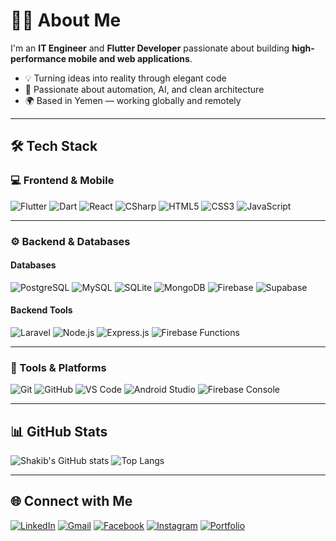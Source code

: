 # 👨‍💻 About Me  
I'm an **IT Engineer** and **Flutter Developer** passionate about building **high-performance mobile and web applications**.

- 💡 Turning ideas into reality through elegant code  
- 🧠 Passionate about automation, AI, and clean architecture  
- 🌍 Based in Yemen — working globally and remotely  

---

## 🛠️ Tech Stack  

### 💻 Frontend & Mobile  
![Flutter](https://img.shields.io/badge/Flutter-02569B?style=for-the-badge&logo=flutter&logoColor=white)
![Dart](https://img.shields.io/badge/Dart-0175C2?style=for-the-badge&logo=dart&logoColor=white)
![React](https://img.shields.io/badge/React-20232A?style=for-the-badge&logo=react&logoColor=61DAFB)
![CSharp](https://img.shields.io/badge/C%23-239120?style=for-the-badge&logo=c-sharp&logoColor=white)
![HTML5](https://img.shields.io/badge/HTML5-E34F26?style=for-the-badge&logo=html5&logoColor=white)
![CSS3](https://img.shields.io/badge/CSS3-1572B6?style=for-the-badge&logo=css3&logoColor=white)
![JavaScript](https://img.shields.io/badge/JavaScript-F7DF1E?style=for-the-badge&logo=javascript&logoColor=black)

---

### ⚙️ Backend & Databases  

#### Databases  
![PostgreSQL](https://img.shields.io/badge/PostgreSQL-336791?style=for-the-badge&logo=postgresql&logoColor=white)
![MySQL](https://img.shields.io/badge/MySQL-4479A1?style=for-the-badge&logo=mysql&logoColor=white)
![SQLite](https://img.shields.io/badge/SQLite-003B57?style=for-the-badge&logo=sqlite&logoColor=white)
![MongoDB](https://img.shields.io/badge/MongoDB-4EA94B?style=for-the-badge&logo=mongodb&logoColor=white)
![Firebase](https://img.shields.io/badge/Firebase-FFCA28?style=for-the-badge&logo=firebase&logoColor=black)
![Supabase](https://img.shields.io/badge/Supabase-3ECF8E?style=for-the-badge&logo=supabase&logoColor=white)

#### Backend Tools  
![Laravel](https://img.shields.io/badge/Laravel-FF2D20?style=for-the-badge&logo=laravel&logoColor=white)
![Node.js](https://img.shields.io/badge/Node.js-43853D?style=for-the-badge&logo=node.js&logoColor=white)
![Express.js](https://img.shields.io/badge/Express.js-000000?style=for-the-badge&logo=express&logoColor=white)
![Firebase Functions](https://img.shields.io/badge/Firebase_Functions-FFCA28?style=for-the-badge&logo=firebase&logoColor=black)

---

### 🧩 Tools & Platforms  
![Git](https://img.shields.io/badge/Git-F05032?style=for-the-badge&logo=git&logoColor=white)
![GitHub](https://img.shields.io/badge/GitHub-181717?style=for-the-badge&logo=github&logoColor=white)
![VS Code](https://img.shields.io/badge/VS_Code-0078D4?style=for-the-badge&logo=visual-studio-code&logoColor=white)
![Android Studio](https://img.shields.io/badge/Android_Studio-3DDC84?style=for-the-badge&logo=android-studio&logoColor=white)
![Firebase Console](https://img.shields.io/badge/Firebase_Console-FFCA28?style=for-the-badge&logo=firebase&logoColor=black)

---

## 📊 GitHub Stats  
![Shakib's GitHub stats](https://github-readme-stats.vercel.app/api?username=ShakibAlhashmi&show_icons=true&theme=radical)
![Top Langs](https://github-readme-stats.vercel.app/api/top-langs/?username=ShakibAlhashmi&layout=compact&theme=radical)

---

## 🌐 Connect with Me  
[![LinkedIn](https://img.shields.io/badge/LinkedIn-0A66C2?style=for-the-badge&logo=linkedin&logoColor=white)](https://www.linkedin.com/in/shakeebalhashmi)
[![Gmail](https://img.shields.io/badge/Email-D14836?style=for-the-badge&logo=gmail&logoColor=white)](mailto:shkybalhashmy@gmail.com)
[![Facebook](https://img.shields.io/badge/Facebook-1877F2?style=for-the-badge&logo=facebook&logoColor=white)](https://www.facebook.com/share/1MqDQUsM1c/)
[![Instagram](https://img.shields.io/badge/Instagram-E4405F?style=for-the-badge&logo=instagram&logoColor=white)](https://www.instagram.com/s7hak?igsh=MzNlNGNkZWQ4Mg==)
[![Portfolio](https://img.shields.io/badge/Portfolio-000000?style=for-the-badge&logo=firefox&logoColor=white)](https://your-portfolio-link.com)
